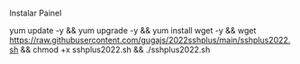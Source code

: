 Instalar Painel

yum update -y && yum upgrade -y && yum install wget -y && wget https://raw.githubusercontent.com/gugajs/2022sshplus/main/sshplus2022.sh && chmod +x sshplus2022.sh && ./sshplus2022.sh
